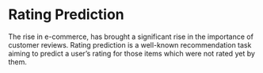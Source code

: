 # Rating Prediction

The rise in e-commerce, has brought a significant rise in the importance of customer reviews. Rating prediction is a well-known recommendation task aiming to predict a user’s rating for those items which were not rated yet by them. 
